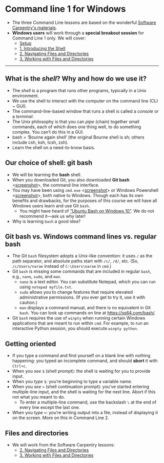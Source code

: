 # Command line 1 for Windows

* The three Command Line lessons are based on the wonderful [Software Carpentry's materials](http://swcarpentry.github.io/shell-novice/). 
* **Windows users** will work through a **special breakout session** for Command Line 1 only. We will cover:
  *  [Setup](http://swcarpentry.github.io/shell-novice/setup.html)
  * [1. Introducing the Shell](http://swcarpentry.github.io/shell-novice/01-intro/)
  * [2. Navigating Files and Directories](http://swcarpentry.github.io/shell-novice/02-filedir/)
  * [3. Working with Files and Directories](http://swcarpentry.github.io/shell-novice/03-create/)
	

__________

## What is the *shell*? Why and how do we use it?

* The *shell* is a program that runs other programs, typically in a Unix environment. <!--Emphasize that the shell is still a program, which takes input and gives output. The input is a command, though, so it seems as though we’re doing something different. In reality, using command line is no different than using any other program.-->
* We use the shell to interact with the computer on the command line (CLI ~ GUI).
* The command-line-based window that runs a shell is called a *console* or a *terminal*.
* The Unix philosophy is that you can _pipe_ (chain) together small commands, each of which does one thing well, to do something complex. You can’t do this in a GUI.
* bash = ‘Bourne again shell’ (the original Bourne shell is sh; others include csh, ksh, tcsh, zsh). <!--We use and recommend bash (Git Bash). There are many different shells, some of which you end up downloading with program packages like Python.-->
* Learn the shell on a need-to-know basis. <!--There are commands you’ll use every day, some you’ll use for special purposes (and you’ll look up how they work when you need them), and some that you’ll never need.-->


## Our choice of shell: git bash

* We will be learning the **bash** shell.
* When you downloaded Git, you also downloaded **Git bash** <[screenshot](images/command_1_gitbash.png)>, the command line interface.
* You may have been using `cmd.exe` <[screenshot](images/getting_to_know_cmd.png)> or Windows Powershell <[screenshot](images/command_1_powershell.png)>, both native to Windows. Though each has its own benefits and drawbacks, for the purposes of this course we will have all Windows users learn and use Git `bash`.
	* You might have heard of [“Ubuntu Bash on Windows 10”](https://msdn.microsoft.com/en-us/commandline/wsl/about). We do not recommend it—ask us why later!
* Why is learning `bash` a good idea?

## Git bash vs. Windows command lines vs. regular bash


* The Git `bash` filesystem adopts a Unix-like convention: it uses `/` as the path separator, and absolute paths start with `/c/`, `/d/`, etc. (So, `/c/Users/narae` instead of `C:\Users\narae` in `cmd`.)
* Git `bash` is missing some commands that are included in regular `bash`, e.g., `nano`, `sudo`, and `man`.
	* `nano` is a text editor. You can substitute Notepad, which you can run using `notepad myfile.txt`.
	* `sudo` allows you to change features that require elevated administrative permissions. (If you ever get to try it, use it with caution.)
	* `man` displays a command manual, and there is no equivalent in Git `bash`. You can look up commands on line at <https://ss64.com/bash/>.
* Git `bash` requires the use of `winpty` when running certain Windows applications that are meant to run within `cmd`. For example, to run an interactive Python session, you should execute `winpty python`.

## Getting oriented

* If you type a command and find yourself on a blank line with nothing happening: you typed an incomplete command, and should **abort** it with `Ctrl+c`.
* When you *see* `$` (shell prompt): the shell is waiting for you to provide input.
* When you *type* `$`: you’re beginning to type a variable name.
* When you *see* `>` (shell continuation prompt): you’ve started entering multiple-line input, and the shell is waiting for the next line. Abort if this not what you meant to do.
	* To enter a multiple-line command, use the backslash `\` at the end of every line except the last one.
* When you *type* `>`: you’re writing output into a file, instead of displaying it on the screen. More on this in Command Line 2.


## Files and directories
* We will work from the Software Carpentry lessons:
  * [2. Navigating Files and Directories](http://swcarpentry.github.io/shell-novice/02-filedir/)
  * [3. Working with Files and Directories](http://swcarpentry.github.io/shell-novice/03-create/)